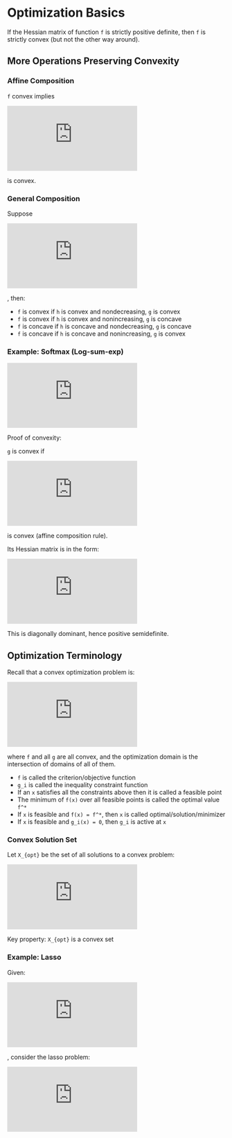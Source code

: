 # Optimization Basics

If the Hessian matrix of function `f` is strictly positive definite, then `f` is strictly convex (but not the other way around).

## More Operations Preserving Convexity

### Affine Composition

`f` convex implies

![equation](https://latex.codecogs.com/png.latex?g%28x%29%20%3D%20f%28Ax&plus;b%29)

is convex.

### General Composition

Suppose

![equation](https://latex.codecogs.com/png.latex?f%3Dh%5Ccirc%20g)

, then:
- `f` is convex if `h` is convex and nondecreasing, `g` is convex
- `f` is convex if `h` is convex and nonincreasing, `g` is concave
- `f` is concave if `h` is concave and nondecreasing, `g` is concave
- `f` is concave if `h` is concave and nonincreasing, `g`  is convex

### Example: Softmax (Log-sum-exp)

![equation](https://latex.codecogs.com/png.latex?g%28x%29%3Dlog%28%5Csum%5Ek_%7Bi%3D1%7De%5E%7Ba_i%5E%5Ctop%20x%20&plus;b_i%7D%29)

Proof of convexity:

`g` is convex if

![equation](https://latex.codecogs.com/png.latex?f%28x%29%3Dlog%28%5Csum_%7Bi%3D1%7D%5Ek%20e%5E%7Bx_i%7D%29)

is convex (affine composition rule).

Its Hessian matrix is in the form:

![equation](https://latex.codecogs.com/png.latex?%5Cnabla%5E2%20f%28x%29%3Ddiag%28z%29-zz%5E%5Ctop)

This is diagonally dominant, hence positive semidefinite.

## Optimization Terminology

Recall that a convex optimization problem is:

![equation](https://latex.codecogs.com/png.latex?%5Cmin_%7Bx%5Cin%20D%7D%20f%28x%29%5C%5C%5Ctext%7Bs.t.%7D%5C%3B%20g_i%28x%29%5Cle%200%2C%20i%3D1%2C%5Cdots%20m%3B%20Ax%3Db)

where `f` and all `g` are all convex, and the optimization domain is the intersection of domains of all of them.

- `f` is called the criterion/objective function
- `g_i` is called the inequality constraint function
- If an `x` satisfies all the constraints above then it is called a feasible point
- The minimum of `f(x)` over all feasible points is called the optimal value `f^*`
- If `x` is feasible and `f(x) = f^*`, then `x` is called optimal/solution/minimizer
- If `x` is feasible and `g_i(x) = 0`, then `g_i`  is active at `x`

### Convex Solution Set

Let `X_{opt}` be the set of all solutions to a convex problem:

![equation](https://latex.codecogs.com/png.latex?X_%7Bopt%7D%20%3D%20arg%5Cmin%20f%28x%29%5C%5Cs.t.%5C%3B%20g_i%28x%29%5Cle%200%2C%20i%3D1%2C%5Cdots%20m%3B%20Ax%3Db)

Key property: `X_{opt}` is a convex set

### Example: Lasso

Given:

![equation](https://latex.codecogs.com/png.latex?y%20%5Cin%20%5Cmathbb%7BR%7D%5En%2C%20X%20%5Cin%20%5Cmathbb%7BR%7D%5E%7Bn%5Ctimes%20p%7D)

, consider the lasso problem:

![equation](https://latex.codecogs.com/png.latex?%5Cmin_%5Cbeta%20%5ClVert%20y-X%5Cbeta%20%5CrVert%5E2_2%5C%5C%5Ctext%7Bs.t.%7D%20%5C%3B%20%5ClVert%20%5Cbeta%20%5CrVert_1%20%5Cle%20s)